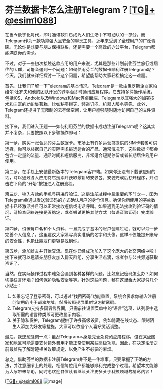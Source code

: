 # 芬兰数据卡怎么注册Telegram？[[TG💪+ @esim1088](https://t.me/s/esim1088)]

在当今数字化时代，即时通讯软件已成为人们生活中不可或缺的一部分。而Telegram作为一款功能强大且安全的聊天工具，近年来受到了全球用户的广泛青睐。无论你是想要与朋友保持联系，还是需要一个高效的办公平台，Telegram都能满足你的需求。

不过，对于一些初次接触这款应用的用户来说，尤其是那些计划前往芬兰旅行或居住的人群，可能会遇到一个问题：如何使用芬兰的数据卡顺利注册Telegram呢？今天，我们就来详细探讨一下这个问题，希望能帮助大家轻松搞定这一难题。

首先，让我们了解一下Telegram的基本情况。Telegram是一款由俄罗斯企业家帕维尔·杜罗夫和他的团队开发的跨平台即时通讯应用程序。它支持多种操作系统，包括iOS、Android以及Windows和Mac等桌面端。Telegram以其强大的加密技术和丰富的功能集著称，比如秘密聊天、频道订阅、机器人服务等等。此外，Telegram还提供了无限制的云存储空间，让用户能够随时随地访问自己的文件资料。

接下来，我们进入正题——如何利用芬兰的数据卡成功注册Telegram呢？这其实并不复杂，只要按照以下步骤操作即可：

第一步，购买一张合适的芬兰数据卡。市场上有许多运营商提供的SIM卡套餐可供选择，你可以根据自己的实际需求挑选适合的产品。通常情况下，这些数据卡都会包含一定量的流量、通话时间和短信服务，非常适合短期停留或者长期居住的用户使用。

第二步，在手机上安装最新版本的Telegram客户端。如果你还没有下载该应用的话，可以通过各大应用商店搜索并获取最新的安装包。安装完成后打开程序，并点击右下角的“开始”按钮进入注册流程。

第三步，输入有效的手机号码进行验证。这是注册过程中最重要的环节之一，因为Telegram会通过发送验证码的方式确认用户的身份信息。确保你所使用的芬兰数据卡已经激活并且可以正常接收短信或电话呼叫。如果遇到无法接收到验证码的情况，请检查网络连接是否稳定，或者尝试更换其他方式（如语音验证码）完成验证。

第四步，设置用户名和个人资料。一旦完成了基本的账户创建过程，就可以进一步完善个人信息了。这里建议大家填写真实准确的名字和头像，这样不仅能提升账号的安全性，也能让朋友们更容易找到你。

第五步，添加好友并开始交流。现在你已经成功加入了这个庞大的社交网络中啦！接下来就可以邀请亲朋好友加入聊天群组，分享生活点滴，或者参与公共频道获取资讯了。

当然，在实际操作过程中难免会遇到各种各样的问题，比如忘记密码怎么办？如何切换语言环境？如何保护隐私安全等等。针对这些问题，我在这里给大家提供几个小贴士：

1. 如果忘记了登录密码，可以通过“找回密码”功能重置。系统会要求你输入注册时使用的电子邮箱地址，然后按照提示重新设定新密码。
2. Telegram支持多国语言界面，只需前往设置菜单中的“语言”选项，从列表中选取所需的语言种类即可更改显示内容。
3. 关于隐私保护，Telegram提供了许多高级设置，例如隐藏在线状态、限制陌生人添加为好友等措施，大家可以依据个人喜好灵活调整。

最后，我还想强调一点：虽然Telegram本身是完全免费的应用程序，但在某些国家和地区可能需要支付额外费用才能正常使用某些高级功能。因此，在决定注册之前最好先了解清楚相关政策规定，以免产生不必要的麻烦。

总之，借助芬兰的数据卡注册Telegram并不是一件难事。只要掌握了正确的方法，并注意细节上的处理，相信每位用户都能够顺利完成整个过程。希望本文能够为大家带来帮助，同时也欢迎各位读者继续关注更多关于科技领域的精彩内容！

[[TG💪+ @esim1088](https://t.me/s/esim1088) ![Image](https://i.postimg.cc/4NQfJmqS/Snipaste-2025-05-13-00-14-12.png)]